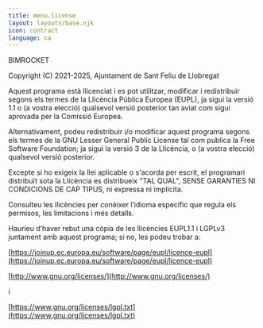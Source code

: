 ```yaml
---
title: menu.license
layout: layouts/base.njk
icon: contract
language: ca
---
```


BIMROCKET

Copyright (C) 2021-2025, Ajuntament de Sant Feliu de Llobregat

Aquest programa està llicenciat i es pot utilitzar, modificar i redistribuir segons
els termes de la Llicència Pública Europea (EUPL), ja sigui la versió 1.1 o (a
vostra elecció) qualsevol versió posterior tan aviat com sigui aprovada per la
Comissió Europea.

Alternativament, podeu redistribuir i/o modificar aquest programa segons els
termes de la GNU Lesser General Public License tal com publica la Free
Software Foundation; ja sigui la versió 3 de la Llicència, o (a vostra elecció)
qualsevol versió posterior.

Excepte si ho exigeix la llei aplicable o s'acorda per escrit, el programari
distribuït sota la Llicència es distribueix "TAL QUAL", SENSE GARANTIES NI
CONDICIONS DE CAP TIPUS, ni expressa ni implícita.

Consulteu les llicències per conèixer l’idioma específic que regula els permisos,
les limitacions i més detalls.

Hauríeu d’haver rebut una còpia de les llicències EUPL1.1 i LGPLv3 juntament
amb aquest programa; si no, les podeu trobar a:

[https://joinup.ec.europa.eu/software/page/eupl/licence-eupl](https://joinup.ec.europa.eu/software/page/eupl/licence-eupl)

[http://www.gnu.org/licenses/](http://www.gnu.org/licenses/)

i

[https://www.gnu.org/licenses/lgpl.txt](https://www.gnu.org/licenses/lgpl.txt)